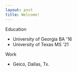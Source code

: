 ```yaml
---
layout: post
title: Welcome!
---
```



Education
* University of Georgia BA '16
* University of Texas MS '21

Work
* Geico, Dallas, Tx.

